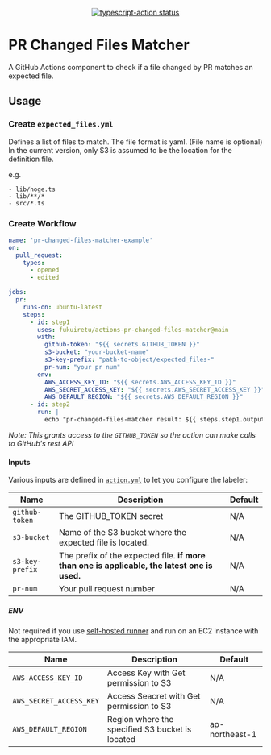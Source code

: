 <p align="center">
  <a href="https://github.com/actions/typescript-action/actions"><img alt="typescript-action status" src="https://github.com/actions/typescript-action/workflows/build-test/badge.svg"></a>
</p>

# PR Changed Files Matcher
A GitHub Actions component to check if a file changed by PR matches an expected file.

## Usage

### Create `expected_files.yml`
Defines a list of files to match. The file format is yaml. (File name is optional)
In the current version, only S3 is assumed to be the location for the definition file.

e.g.
```
- lib/hoge.ts
- lib/**/*
- src/*.ts
```

### Create Workflow

```yml
name: 'pr-changed-files-matcher-example'
on:
  pull_request:
    types:
      - opened
      - edited

jobs:
  pr:
    runs-on: ubuntu-latest
    steps:
      - id: step1
        uses: fukuiretu/actions-pr-changed-files-matcher@main
        with:
          github-token: "${{ secrets.GITHUB_TOKEN }}"
          s3-bucket: "your-bucket-name"
          s3-key-prefix: "path-to-object/expected_files-"
          pr-num: "your pr num"
        env:
          AWS_ACCESS_KEY_ID: "${{ secrets.AWS_ACCESS_KEY_ID }}"
          AWS_SECRET_ACCESS_KEY: "${{ secrets.AWS_SECRET_ACCESS_KEY }}"
          AWS_DEFAULT_REGION: "${{ secrets.AWS_DEFAULT_REGION }}"
      - id: step2
        run: |
          echo "pr-changed-files-matcher result: ${{ steps.step1.outputs.result }}"
```

_Note: This grants access to the `GITHUB_TOKEN` so the action can make calls to GitHub's rest API_

#### Inputs

Various inputs are defined in [`action.yml`](action.yml) to let you configure the labeler:

| Name | Description | Default |
| - | - | - |
| `github-token` | The GITHUB_TOKEN secret | N/A |
| `s3-bucket` | Name of the S3 bucket where the expected file is located. | N/A  |
| `s3-key-prefix` |  The prefix of the expected file.  **if more than one is applicable, the latest one is used.**  | N/A
| `pr-num` | Your pull request number  | N/A

##### ENV

Not required if you use [self-hosted runner](https://docs.github.com/en/actions/hosting-your-own-runners/about-self-hosted-runners) and run on an EC2 instance with the appropriate IAM.

| Name | Description | Default |
| - | - | - |
| `AWS_ACCESS_KEY_ID` | Access Key with Get permission to S3 | N/A |
| `AWS_SECRET_ACCESS_KEY` | Access Seacret with Get permission to S3 | N/A  |
| `AWS_DEFAULT_REGION` | Region where the specified S3 bucket is located  | ap-northeast-1
